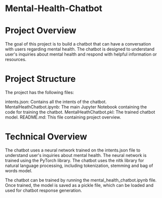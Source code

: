 # Mental-Health-Chatbot
<h1><b>Project Overview</b></h1>

The goal of this project is to build a chatbot that can have a conversation with users regarding mental health. The chatbot is designed to understand user's inquiries about mental health and respond with helpful information or resources.

<h1><b>Project Structure</b></h1>
The project has the following files:

intents.json: Contains all the intents of the chatbot.
MentalHeathChatbot.ipynb: The main Jupyter Notebook containing the code for training the chatbot.
MentalHeathChatbot.pkl: The trained chatbot model.
README.md: This file containing project overview.

<h1><b>Technical Overview</b></h1>
The chatbot uses a neural network trained on the intents.json file to understand user's inquiries about mental health. The neural network is trained using the PyTorch library. The chatbot uses the nltk library for natural language processing, including tokenization, stemming and bag of words model.

The chatbot can be trained by running the mental_health_chatbot.ipynb file. Once trained, the model is saved as a pickle file, which can be loaded and used for chatbot response generation.
